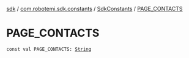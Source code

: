 [sdk](../../index.md) / [com.robotemi.sdk.constants](../index.md) / [SdkConstants](index.md) / [PAGE_CONTACTS](./-p-a-g-e_-c-o-n-t-a-c-t-s.md)

# PAGE_CONTACTS

`const val PAGE_CONTACTS: `[`String`](https://kotlinlang.org/api/latest/jvm/stdlib/kotlin/-string/index.html)